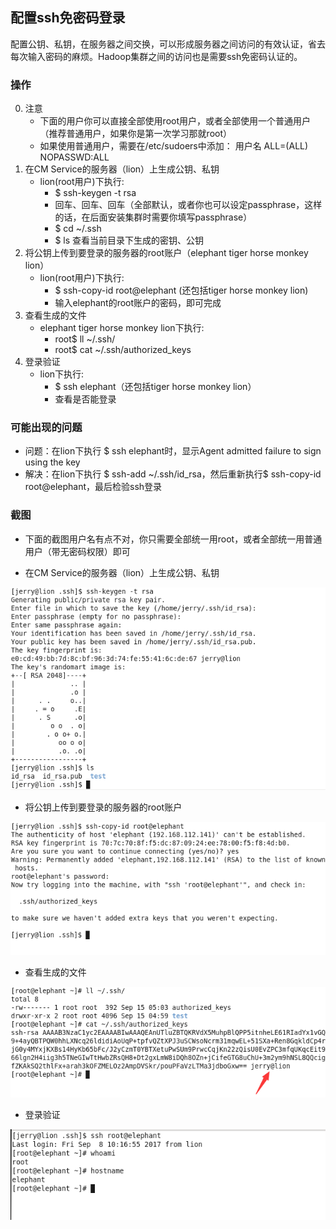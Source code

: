 ## 配置ssh免密码登录
配置公钥、私钥，在服务器之间交换，可以形成服务器之间访问的有效认证，省去每次输入密码的麻烦。Hadoop集群之间的访问也是需要ssh免密码认证的。

### 操作
0. 注意
    - 下面的用户你可以直接全部使用root用户，或者全部使用一个普通用户（推荐普通用户，如果你是第一次学习那就root）
    - 如果使用普通用户，需要在/etc/sudoers中添加： 用户名 ALL=(ALL) NOPASSWD:ALL
1. 在CM Service的服务器（lion）上生成公钥、私钥
	- lion(root用户)下执行:
		- $ ssh-keygen -t rsa 
		- 回车、回车、回车（全部默认，或者你也可以设定passphrase，这样的话，在后面安装集群时需要你填写passphrase）
		- $ cd ~/.ssh
		- $ ls 查看当前目录下生成的密钥、公钥	
2. 将公钥上传到要登录的服务器的root账户（elephant tiger horse monkey lion）
	- lion(root用户)下执行:
		- $ ssh-copy-id root@elephant (还包括tiger horse monkey lion)
		- 输入elephant的root账户的密码，即可完成
3. 查看生成的文件
	- elephant tiger horse monkey lion下执行:
		- root$ ll ~/.ssh/ 
		- root$ cat ~/.ssh/authorized_keys
4. 登录验证
	- lion下执行:
		- $ ssh elephant（还包括tiger horse monkey lion）	
		- 查看是否能登录

### 可能出现的问题
- 问题：在lion下执行 $ ssh elephant时，显示Agent admitted failure to sign using the key
- 解决：在lion下执行 $ ssh-add ~/.ssh/id_rsa，然后重新执行$ ssh-copy-id root@elephant，最后检验ssh登录

### 截图
- 下面的截图用户名有点不对，你只需要全部统一用root，或者全部统一用普通用户（带无密码权限）即可

- 在CM Service的服务器（lion）上生成公钥、私钥

![生成公钥、私钥截图](./ssh_gen.png)

- 将公钥上传到要登录的服务器的root账户

![上传公钥截图](./ssh_upload.png)

- 查看生成的文件

![生成的文件截图](./ssh_cat.png)

- 登录验证

![登录验证截图](./ssh_login.png)
